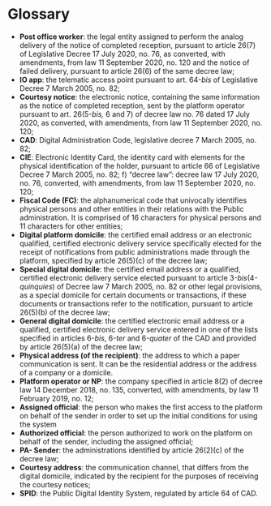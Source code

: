 # Glossary

* **Post office worker**: the legal entity assigned to perform the analog delivery of the notice of completed reception, pursuant to article 26(7) of Legislative Decree 17 July 2020, no. 76, as converted, with amendments, from law 11 September 2020, no. 120 and the notice of failed delivery, pursuant to article 26(6) of the same decree law; 
* **IO app**: the telematic access point pursuant to art. 64-_bis_ of Legislative Decree 7 March 2005, no. 82; 
* **Courtesy notice**: the electronic notice, containing the same information as the notice of completed reception, sent by the platform operator pursuant to art. 26(5-_bis,_ 6 and 7) of decree law no. 76 dated 17 July 2020, as converted, with amendments, from law 11 September 2020, no. 120; 
* **CAD**: Digital Administration Code, legislative decree 7 March 2005, no. 82; 
* **CIE**: Electronic Identity Card, the identity card with elements for the physical identification of the holder, pursuant to article 66 of Legislative Decree 7 March 2005, no. 82; f) “decree law”: decree law 17 July 2020, no. 76, converted, with amendments, from law 11 September 2020, no. 120; 
* **Fiscal Code (FC)**: the alphanumerical code that univocally identifies physical persons and other entities in their relations with the Public administration. It is comprised of 16 characters for physical persons and 11 characters for other entities;
* **Digital platform domicile**: the certified email address or an electronic qualified, certified electronic delivery service specifically elected for the receipt of notifications from public administrations made through the platform, specified by article 26(5)(c) of the decree law; 
* **Special digital domicile**: the certified email address or a qualified, certified electronic delivery service elected pursuant to article 3-_bis_(4-_quinquies_) of Decree law 7 March 2005, no. 82 or other legal provisions, as a special domicile for certain documents or transactions, if these documents or transactions refer to the notification, pursuant to article 26(5)(b) of the decree law; 
* **General digital domicile**: the certified electronic email address or a qualified, certified electronic delivery service entered in one of the lists specified in articles 6-_bis_, 6-_ter_ and 6-_quater_ of the CAD and provided by article 26(5)(a) of the decree law; 
* **Physical address (of the recipient)**: the address to which a paper communication is sent. It can be the residential address or the address of a company or a domicile.
* **Platform operator or NP**: the company specified in article 8(2) of decree law 14 December 2018, no. 135, converted, with amendments, by law 11 February 2019, no. 12; 
* **Assigned official**: the person who makes the first access to the platform on behalf of the sender in order to set up the initial conditions for using the system
* **Authorized official**: the person authorized to work on the platform on behalf of the sender, including the assigned official; 
* **PA- Sender**: the administrations identified by article 26(2)(c) of the decree law; 
* **Courtesy address**: the communication channel, that differs from the digital domicile, indicated by the recipient for the purposes of receiving the courtesy notices; 
* **SPID**: the Public Digital Identity System, regulated by article 64 of CAD.